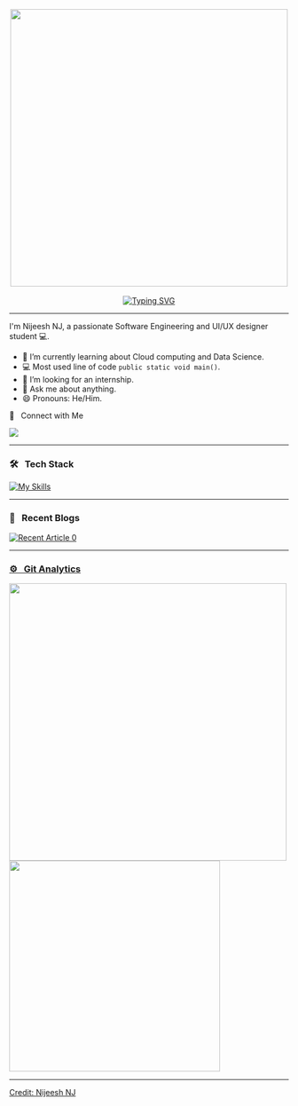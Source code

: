 <div align="center">
<img src="https://user-images.githubusercontent.com/74038190/225813708-98b745f2-7d22-48cf-9150-083f1b00d6c9.gif" width="500">
</div>
<br>
<div align="center">
  <a href="https://git.io/typing-svg">
    <img src="https://readme-typing-svg.demolab.com?font=Fira+Code&size=32&pause=1000&center=true&vCenter=false&width=435&lines=Hi!+I'm+Nijeesh+NJ+%F0%9F%91%8B" alt="Typing SVG" />
  </a>
</div>

<hr>
I'm Nijeesh NJ, a passionate Software Engineering and UI/UX designer student 💻.

<!-- TODO: Add last video link -->

- :seedling: I’m currently learning about Cloud computing and Data Science.
- :computer: Most used line of code `public static void main()`.
- 🤔 I’m looking for an internship.
- :speech_balloon: Ask me about anything.
- 😄 Pronouns: He/Him.

🤝 &nbsp; Connect with Me

[<img src="https://img.shields.io/badge/linkedin-%230077B5.svg?&style=for-the-badge&logo=linkedin&logoColor=white" />](https://linkedin.com/in/nijeesh-nj-062468285)

<hr>

### 🛠 &nbsp; Tech Stack

[![My Skills](https://skillicons.dev/icons?i=html,css,java,python,gcp,figma,vscode,git,r,c,android)](https://skillicons.dev) 

<hr>

### 📝 &nbsp; Recent Blogs

<a target="_blank" href="https://github-readme-medium-recent-article.vercel.app/medium/@nijeesh10th/0"><img src="https://github-readme-medium-recent-article.vercel.app/medium/@nijeesh10th/0" alt="Recent Article 0"> 


<hr>

### ⚙️ &nbsp; Git Analytics
 
<img src="https://github-readme-stats.vercel.app/api?username=codebyNJ&theme=vue-dark&show_icons=true&hide_border=true&count_private=true" width="500"/> <img src="https://github-readme-stats.vercel.app/api/top-langs/?username=codebyNJ&theme=vue-dark&show_icons=true&hide_border=true&layout=compact" width="380"/>

------
Credit: [Nijeesh NJ](https://github.com/codebyNJ)

